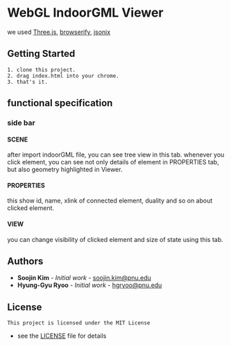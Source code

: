 # WebGL IndoorGML Viewer

we used [Three.js](http://threejs.org/), [browserify](http://browserify.org/), [jsonix](https://github.com/highsource/jsonix)

## Getting Started
```
1. clone this project.
2. drag index.html into your chrome.
3. that's it.
```
## functional specification

### side bar

#### SCENE

after import indoorGML file, you can see tree view in this tab.
whenever you click element, you can see not only details of element in PROPERTIES tab,
but also geometry highlighted in Viewer.

#### PROPERTIES

this show id, name, xlink of connected element, duality and so on about clicked element.

#### VIEW

you can change visibility of clicked element and size of state using this tab.


## Authors

* **Soojin Kim** - *Initial work* - soojin.kim@pnu.edu
* **Hyung-Gyu Ryoo** - *Initial work* - hgryoo@pnu.edu

## License
```
This project is licensed under the MIT License 
```
- see the [LICENSE](LICENSE) file for details
